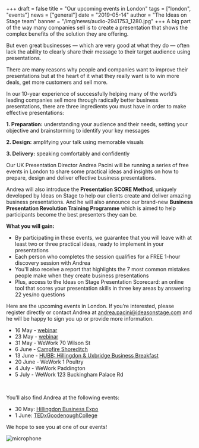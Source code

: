 +++
draft = false
title = "Our upcoming events in London"
tags = ["london", "events"]
news = ["general"]
date = "2019-05-14"
author = "The Ideas on Stage team"
banner = "/img/news/audio-2941753_1280.jpg"
+++
A big part of the way many companies sell is to create a presentation that shows the complex benefits of the solution they are offering.

But even great businesses — which are very good at what they do — often lack the ability to clearly share their message to their target audience using presentations.

There are many reasons why people and companies want to improve their presentations but at the heart of it what they really want is to win more deals, get more customers and sell more.

In our 10-year experience of successfully helping many of the world’s leading companies sell more through radically better business presentations, there are three ingredients you must have in order to make effective presentations:

**1. Preparation:** understanding your audience and their needs, setting your objective and brainstorming to identify your key messages

**2. Design:** amplifying your talk using memorable visuals

**3. Delivery:** speaking comfortably and confidently

Our UK Presentation Director Andrea Pacini will be running a series of free events in London to share some practical ideas and insights on how to prepare, design and deliver effective business presentations. 

Andrea will also introduce the **Presentation SCORE Method**, uniquely developed by Ideas on Stage to help our clients create and deliver amazing business presentations. And he will also announce our brand-new **Business Presentation Revolution Training Programme** which is aimed to help participants become the best presenters they can be.

**What you will gain:**

* By participating in these events, we guarantee that you will leave with at least two or three practical ideas, ready to implement in your presentations
* Each person who completes the session qualifies for a FREE 1-hour discovery session with Andrea
* You'll also receive a report that highlights the 7 most common mistakes people make when they create business presentations
* Plus, access to the Ideas on Stage Presentation Scorecard: an online tool that scores your presentation skills in three key areas by answering 22 yes/no questions

Here are the upcoming events in London. If you’re interested, please register directly or contact Andrea at andrea.pacini@ideasonstage.com and he will be happy to sign you up or provide more information. 

* 16 May - [webinar](https://zoom.us/meeting/register/38f4db88e064fd3a34538d7d4481ef37) 
* 23 May - [webinar](https://zoom.us/meeting/register/38f4db88e064fd3a34538d7d4481ef37) 
* 31 May - WeWork 70 Wilson St 
* 6 June - [Campfire Shoreditch](https://www.eventbrite.com/e/3-key-ingredients-you-need-to-make-presentations-that-sell-free-event-tickets-61223248384)  
* 13 June - [HUBB: Hillingdon & Uxbridge Business Breakfast](https://www.wardwilliams.co.uk/events/posts/2019/hubb-hillingdon-uxbridge-business-breakfast/hubb-hillingdon-uxbridge-business-breakfast-13th-june-2019/) 
* 20 June - WeWork 1 Poultry 
* 4 July - WeWork Paddington
* 5 July - WeWork 123 Buckingham Palace Rd       

<p>&nbsp;</p>

You’ll also find Andrea at the following events: 

* 30 May: [Hillingdon Business Expo](https://hillingdonexpo.com/)
* 1 June: [TEDxGoodenoughCollege](https://www.eventbrite.co.uk/e/tedxgoodenoughcollege-equality-tickets-59581985322) 

We hope to see you at one of our events!

![microphone](/img/news/audio-2941753_1280.jpg)
